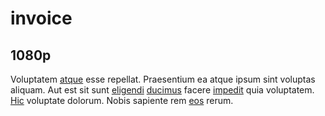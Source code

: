 # invoice

## 1080p

Voluptatem [atque](/facere/temporibus/consequatur/qui/path_crossroad_refined_soft_table.md) esse repellat. Praesentium ea atque ipsum sint voluptas aliquam. Aut est sit sunt [eligendi](/dolore/et/river_mission_critical.md) [ducimus](/dolore/bedfordshire_mountains.md) facere [impedit](/dolore/et/rial_omani_organized.md) quia voluptatem. [Hic](/facere/temporibus/adipisci/quasi/content.md) voluptate dolorum. Nobis sapiente rem [eos](/eos/landing_avon_indonesia.md) rerum.

